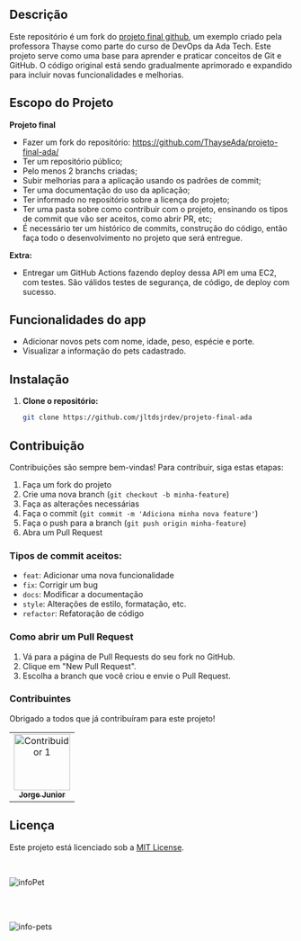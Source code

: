 ## Descrição

Este repositório é um fork do [projeto final github](https://github.com/jltdsjrdev/projeto-final-ada), um exemplo criado pela professora Thayse como parte do curso de DevOps da Ada Tech. Este projeto serve como uma base para aprender e praticar conceitos de Git e GitHub. O código original está sendo gradualmente aprimorado e expandido para incluir novas funcionalidades e melhorias.

## Escopo do Projeto
**Projeto final**

- Fazer um fork do repositório: https://github.com/ThayseAda/projeto-final-ada/
- Ter um repositório público;
- Pelo menos 2 branchs criadas;
- Subir melhorias para a aplicação usando os padrões de commit;
- Ter uma documentação do uso da aplicação;
- Ter informado no repositório sobre a licença do projeto;
- Ter uma pasta sobre como contribuir com o projeto, ensinando os tipos de commit que vão ser aceitos, como abrir PR, etc;
- É necessário ter um histórico de commits, construção do código, então faça todo o desenvolvimento no projeto que será entregue.

**Extra:**

- Entregar um GitHub Actions fazendo deploy dessa API em uma EC2, com testes. São válidos testes de segurança, de código, de deploy com sucesso.



## Funcionalidades do app

- Adicionar novos pets com nome, idade, peso, espécie e porte.
- Visualizar a informação do pets cadastrado.


## Instalação

1. **Clone o repositório:**
   ```bash
   git clone https://github.com/jltdsjrdev/projeto-final-ada


## Contribuição

Contribuições são sempre bem-vindas! Para contribuir, siga estas etapas:

1. Faça um fork do projeto
2. Crie uma nova branch (`git checkout -b minha-feature`)
3. Faça as alterações necessárias
4. Faça o commit (`git commit -m 'Adiciona minha nova feature'`)
5. Faça o push para a branch (`git push origin minha-feature`)
6. Abra um Pull Request

### Tipos de commit aceitos:

- `feat`: Adicionar uma nova funcionalidade
- `fix`: Corrigir um bug
- `docs`: Modificar a documentação
- `style`: Alterações de estilo, formatação, etc.
- `refactor`: Refatoração de código

### Como abrir um Pull Request

1. Vá para a página de Pull Requests do seu fork no GitHub.
2. Clique em "New Pull Request".
3. Escolha a branch que você criou e envie o Pull Request.

### Contribuintes

Obrigado a todos que já contribuíram para este projeto!

<!-- Instruções para adicionar fotos de contribuintes -->
<table>
  <tr>
    <td align="center"><a href="https://github.com/jltdsjrdev"><img src="https://avatars.githubusercontent.com/u/113628571?v=4" width="100px;" alt="Contribuidor 1"/><br /><sub><b>Jorge Junior</b></sub></a></td>
    
  </tr>
</table>


## Licença

Este projeto está licenciado sob a [MIT License](./LICENSE).

<br>




![infoPet](https://github.com/user-attachments/assets/99240c8a-8905-41d6-8e91-f095fa7f8416)

<br> 
<br>



![info-pets](https://github.com/user-attachments/assets/a3ec5f67-523f-48fa-97b2-9920e93b6ff6)



